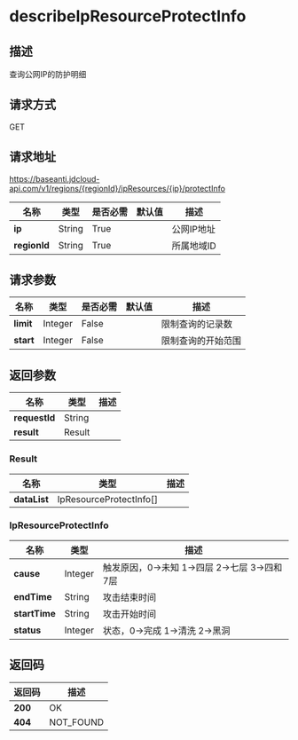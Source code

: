 # describeIpResourceProtectInfo


## 描述
查询公网IP的防护明细

## 请求方式
GET

## 请求地址
https://baseanti.jdcloud-api.com/v1/regions/{regionId}/ipResources/{ip}/protectInfo

|名称|类型|是否必需|默认值|描述|
|---|---|---|---|---|
|**ip**|String|True| |公网IP地址|
|**regionId**|String|True| |所属地域ID|

## 请求参数
|名称|类型|是否必需|默认值|描述|
|---|---|---|---|---|
|**limit**|Integer|False| |限制查询的记录数|
|**start**|Integer|False| |限制查询的开始范围|


## 返回参数
|名称|类型|描述|
|---|---|---|
|**requestId**|String| |
|**result**|Result| |

### Result
|名称|类型|描述|
|---|---|---|
|**dataList**|IpResourceProtectInfo[]| |
### IpResourceProtectInfo
|名称|类型|描述|
|---|---|---|
|**cause**|Integer|触发原因，0->未知 1->四层 2->七层 3->四和7层|
|**endTime**|String|攻击结束时间|
|**startTime**|String|攻击开始时间|
|**status**|Integer|状态，0->完成 1->清洗 2->黑洞|

## 返回码
|返回码|描述|
|---|---|
|**200**|OK|
|**404**|NOT_FOUND|
